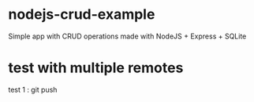 # nodejs-crud-example
Simple app with CRUD operations made with NodeJS + Express + SQLite

# test with multiple remotes

test 1 : git push